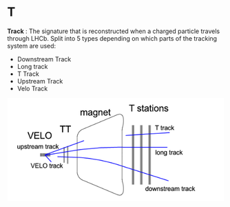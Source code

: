 # T

**Track**
: The signature that is reconstructed when a charged particle travels through LHCb.
Split into 5 types depending on which parts of the tracking system are used:

* Downstream Track
* Long track
* T Track
* Upstream Track
* Velo Track

[!["Track types in LHCb"](figures/track_types.png)](figures/track_types.png)
